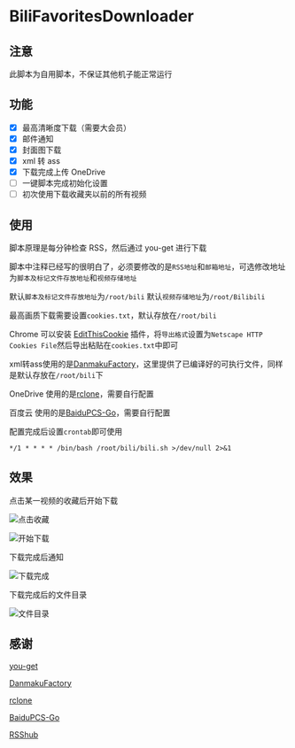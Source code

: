 # BiliFavoritesDownloader

## 注意

此脚本为自用脚本，不保证其他机子能正常运行

## 功能

- [x] 最高清晰度下载（需要大会员）
- [x] 邮件通知
- [x] 封面图下载
- [x] xml 转 ass
- [x] 下载完成上传 OneDrive
- [ ] 一键脚本完成初始化设置
- [ ] 初次使用下载收藏夹以前的所有视频

## 使用

脚本原理是每分钟检查 RSS，然后通过 you-get 进行下载

脚本中注释已经写的很明白了，必须要修改的是```RSS地址```和```邮箱地址```，可选修改地址为```脚本及标记文件存放地址```和```视频存储地址```

默认```脚本及标记文件存放地址```为```/root/bili```
默认```视频存储地址```为```/root/Bilibili```

最高画质下载需要设置```cookies.txt```，默认存放在```/root/bili```

Chrome 可以安装 [EditThisCookie](https://chrome.google.com/webstore/detail/editthiscookie/fngmhnnpilhplaeedifhccceomclgfbg) 插件，将```导出格式```设置为```Netscape HTTP Cookies File```然后导出粘贴在```cookies.txt```中即可

xml转ass使用的是[DanmakuFactory](https://github.com/hihkm/DanmakuFactory)，这里提供了已编译好的可执行文件，同样是默认存放在```/root/bili```下

OneDrive 使用的是[rclone](https://github.com/rclone/rclone)，需要自行配置

百度云 使用的是[BaiduPCS-Go](https://github.com/qjfoidnh/BaiduPCS-Go)，需要自行配置

配置完成后设置```crontab```即可使用

```shell
*/1 * * * * /bin/bash /root/bili/bili.sh >/dev/null 2>&1
```

## 效果

点击某一视频的收藏后开始下载

![点击收藏](https://raw.githubusercontent.com/Left024/images/main/picgo20210913230146.png)

![开始下载](https://raw.githubusercontent.com/Left024/images/main/picgo20210913225853.png)

下载完成后通知

![下载完成](https://raw.githubusercontent.com/Left024/images/main/picgo20210913225948.png)

下载完成后的文件目录

![文件目录](https://raw.githubusercontent.com/Left024/images/main/picgo20210913230035.png)

## 感谢

[you-get](https://github.com/soimort/you-get)

[DanmakuFactory](https://github.com/hihkm/DanmakuFactory)

[rclone](https://github.com/rclone/rclone)

[BaiduPCS-Go](https://github.com/qjfoidnh/BaiduPCS-Go)

[RSShub](https://github.com/DIYgod/RSSHub)
